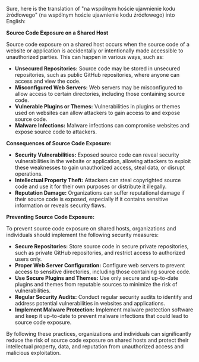Sure, here is the translation of "na wspólnym hoście ujawnienie kodu źródłowego" (na wspólnym hoście ujawnienie kodu źródłowego) into English:

**Source Code Exposure on a Shared Host**

Source code exposure on a shared host occurs when the source code of a website or application is accidentally or intentionally made accessible to unauthorized parties. This can happen in various ways, such as:

* **Unsecured Repositories:** Source code may be stored in unsecured repositories, such as public GitHub repositories, where anyone can access and view the code.
* **Misconfigured Web Servers:** Web servers may be misconfigured to allow access to certain directories, including those containing source code.
* **Vulnerable Plugins or Themes:** Vulnerabilities in plugins or themes used on websites can allow attackers to gain access to and expose source code.
* **Malware Infections:** Malware infections can compromise websites and expose source code to attackers.

**Consequences of Source Code Exposure:**

* **Security Vulnerabilities:** Exposed source code can reveal security vulnerabilities in the website or application, allowing attackers to exploit these weaknesses to gain unauthorized access, steal data, or disrupt operations.
* **Intellectual Property Theft:** Attackers can steal copyrighted source code and use it for their own purposes or distribute it illegally.
* **Reputation Damage:** Organizations can suffer reputational damage if their source code is exposed, especially if it contains sensitive information or reveals security flaws.

**Preventing Source Code Exposure:**

To prevent source code exposure on shared hosts, organizations and individuals should implement the following security measures:

* **Secure Repositories:** Store source code in secure private repositories, such as private GitHub repositories, and restrict access to authorized users only.
* **Proper Web Server Configuration:** Configure web servers to prevent access to sensitive directories, including those containing source code.
* **Use Secure Plugins and Themes:** Use only secure and up-to-date plugins and themes from reputable sources to minimize the risk of vulnerabilities.
* **Regular Security Audits:** Conduct regular security audits to identify and address potential vulnerabilities in websites and applications.
* **Implement Malware Protection:** Implement malware protection software and keep it up-to-date to prevent malware infections that could lead to source code exposure.

By following these practices, organizations and individuals can significantly reduce the risk of source code exposure on shared hosts and protect their intellectual property, data, and reputation from unauthorized access and malicious exploitation.
